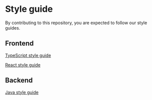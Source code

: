 # Style guide

By contributing to this repository, you are expected to follow our style guides. 

## Frontend

[TypeScript style guide](https://project-books.github.io/docs/development/styleguides/typescript-styleguide/)

[React style guide](https://project-books.github.io/docs/development/styleguides/react-styleguide/)

## Backend

[Java style guide](https://project-books.github.io/docs/development/styleguides/java-styleguide/)
